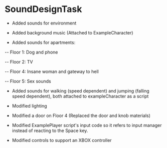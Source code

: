 # SoundDesignTask

- Added sounds for environment

- Added background music (Attached to ExampleCharacter)

- Added sounds for apartments:

-- Floor 1: Dog and phone

-- Floor 2: TV

-- Floor 4: Insane woman and gateway to hell

-- Floor 5: Sex sounds

- Added sounds for walking (speed dependent) and jumping (falling speed dependent), both attached to exampleCharacter as a script

- Modified lighting
- Modified a door on Floor 4 (Replaced the door and knob materials)
- Modified ExamplePlayer script's input code so it refers to input manager instead of reacting to the Space key.
- Modified controls to support an XBOX controller
